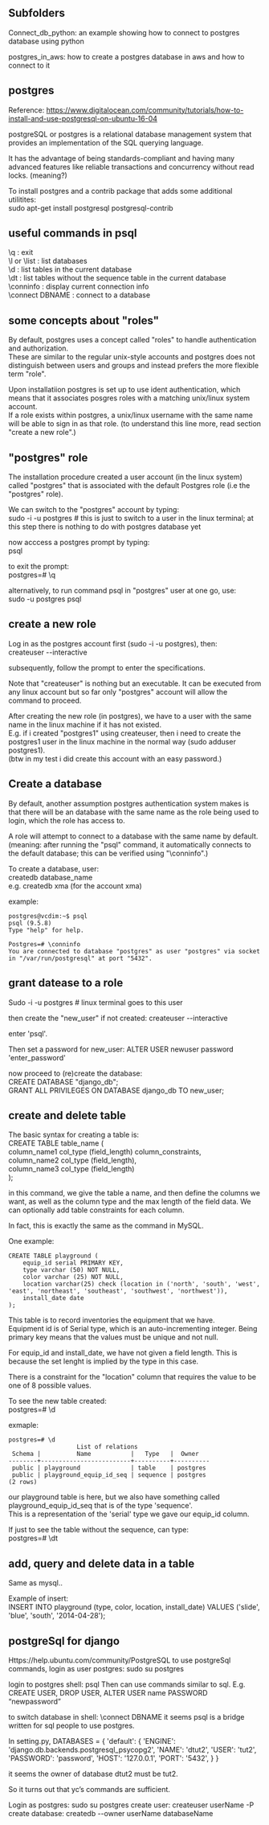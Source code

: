 Subfolders
---------------------

Connect_db_python: an example showing how to connect to postgres database using python

postgres_in_aws: how to create a postgres database in aws and how to connect to it


postgres
------------------

Reference: https://www.digitalocean.com/community/tutorials/how-to-install-and-use-postgresql-on-ubuntu-16-04

postgreSQL or postgres is a relational database management system that provides an implementation of the SQL querying language.

It has the advantage of being standards-compliant 
and having many advanced features like reliable transactions and concurrency without read locks. (meaning?)

To install postgres and a contrib package that adds some additional utilitites:  
sudo apt-get install postgresql postgresql-contrib


useful commands in psql
------------------------------

\q : exit  
\l or \list : list databases  
\d : list tables  in the current database  
\dt : list tables without the sequence table in the current database  
\conninfo : display current connection info  
\connect DBNAME : connect to a database  

some concepts about "roles"
--------------------

By default, postgres uses a concept called "roles" to handle authentication and authorization.  
These are similar to the regular unix-style accounts and 
postgres does not distinguish between users and groups and instead prefers the more flexible term "role".

Upon installatiion postgres is set up to use ident authentication,
which means that it associates posgres roles with a matching unix/linux system account.  
If a role exists within postgres, a unix/linux username with the same name will be able to sign in as that role. (to understand this line more, read section "create a new role".)


"postgres" role
-----------------------

The installation procedure created a user account (in the linux system) called "postgres" that is 
associated with the default Postgres role (i.e the "postgres" role).

We can switch to the "postgres" account by typing:  
sudo -i -u postgres # this is just to switch to a user in the linux terminal; at this step there is nothing to do with postgres database yet

now acccess a postgres prompt by typing:  
psql  

to exit the prompt:  
postgres=# \q 

alternatively, to run command psql in "postgres" user at one go, use:  
sudo -u postgres psql


create a new role
--------------------------

Log in as the postgres account first (sudo -i -u postgres), then:  
createuser --interactive

subsequently, follow the prompt to enter the specifications.

Note that "createuser" is nothing but an executable.
It can be executed from any linux account but so far only "postgres" account will allow the command to proceed.

After creating the new role (in postgres), we have to a user with the same name in the linux machine if it has not existed.  
E.g. if i created "postgres1" using createuser, then i need to create the postgres1 user in the linux machine in the normal way (sudo adduser postgres1).  
(btw in my test i did create this account with an easy password.)

Create a database
--------------------------

By default, another assumption postgres authentication system makes is that 
there will be an database with the same name as the role being used to login,
which the role has access to.

A role will attempt to connect to a database with the same name by default. 
(meaning: after running the "psql" command, it automatically connects to the default database;
this can be verified using "\conninfo".)

To create a database, user:  
createdb database_name  
e.g. createdb xma  (for the account xma)


example:  
```
postgres@vcdim:~$ psql 
psql (9.5.8)
Type "help" for help.

Postgres=# \conninfo
You are connected to database "postgres" as user "postgres" via socket in "/var/run/postgresql" at port "5432".
```

grant datease to a role
------------------------------------

Sudo -i -u postgres # linux terminal goes to this user

then create the "new_user" if not created: createuser --interactive

enter 'psql'.

Then set a password for new_user: 
ALTER USER newuser password 'enter_password'
 
now proceed to (re)create the database:    
CREATE DATABASE "django_db";  
GRANT ALL PRIVILEGES ON DATABASE django_db TO new_user;


create and delete table
--------------------------

The basic syntax for creating a table is:  
CREATE TABLE table_name (  
	column_name1 col_type (field_length) column_constraints,  
	column_name2 col_type (field_length),  
	column_name3 col_type (field_length)  
);  

in this command, we give the table a name, and then define the columns we want, as well as the column type and the max length of the field data.
We can optionally add table constraints for each column.

In fact, this is exactly the same as the command in MySQL.

One example:  
```
CREATE TABLE playground (
	equip_id serial PRIMARY KEY,
	type varchar (50) NOT NULL,
	color varchar (25) NOT NULL,
	location varchar(25) check (location in ('north', 'south', 'west', 'east', 'northeast', 'southeast', 'southwest', 'northwest')),
	install_date date
);
```
This table is to record inventories the equipment that we have.  
Equipment id is of Serial type, which is an auto-incrementing integer.
Being primary key means that the values must be unique and not null.  

For equip_id and install_date, we have not given a field length.
This is because the set lenght is implied by the type in this case.

There is a constraint for the "location" column that requires the value to be one of 8 possible values.

To see the new table created:  
postgres=# \d  

exmaple:  
```
postgres=# \d
                   List of relations
 Schema |          Name           |   Type   |  Owner   
--------+-------------------------+----------+----------
 public | playground              | table    | postgres
 public | playground_equip_id_seq | sequence | postgres
(2 rows)
```
our playground table is here, but we also have something called playground_equip_id_seq that is of the type 'sequence'.  
This is a representation of the 'serial' type we gave our equip_id column.

If just to see the table without the sequence, can type:  
postgres=# \dt  


add, query and delete data in a table
-------------------------------------------

Same as mysql..

Example of insert:  
INSERT INTO playground (type, color, location, install_date) VALUES ('slide', 'blue', 'south', '2014-04-28');


postgreSql for django
-------------------

Https://help.ubuntu.com/community/PostgreSQL
to use postgreSql commands, login as user postgres: sudo su postgres


login to postgres shell: psql
Then can use commands similar to sql.
E.g. CREATE USER, DROP USER,
ALTER USER name PASSWORD “newpassword”


to switch database in shell: \connect DBNAME
it seems psql is a bridge written for sql people to use postgres.


In setting.py, 
DATABASES = {
        'default': {
            'ENGINE': 'django.db.backends.postgresql_psycopg2',
            'NAME': 'dtut2',
            'USER': 'tut2',
            'PASSWORD': 'password',
            'HOST': '127.0.0.1',
            'PORT': '5432',
        }
}

it seems the owner of database dtut2 must be tut2.


So it turns out that yc’s commands are sufficient.


Login as postgres: sudo su postgres
create user: createuser userName -P
create database: createdb --owner userName databaseName

